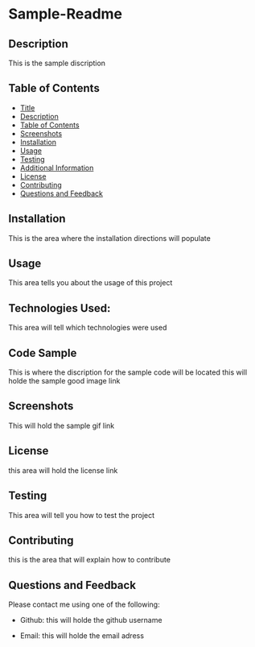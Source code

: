 
  
  # Sample-Readme
 
  ## Description
  This is the sample discription
  
  ## Table of Contents
  - [Title](#Title)
  - [Description](#description)
  - [Table of Contents](#table-of-contents)
  - [Screenshots](#screenshots)
  - [Installation](#installation)
  - [Usage](#usage)
  - [Testing](#testing)
  - [Additional Information](#additional-information)
  - [License](#license)
  - [Contributing](#contributing)
  - [Questions and Feedback](#questions-and-feedback)

  ## Installation
   This is the area where the installation directions will populate

  ## Usage
  This area tells you about the usage of this project

  ## Technologies Used:
  This area will tell which technologies were used

  ## Code Sample
  This is where the discription for the sample code will be located
  this will holde the sample good image link

  ## Screenshots
  This will hold the sample gif link

  ## License
  this area will hold the license link
  
  ## Testing 
  This area will tell you how to test the project

  ## Contributing
  this is the area that will explain how to contribute
  
  ## Questions and Feedback
  Please contact me using one of the following:
  - Github: this will holde the github username

  - Email: this will holde the email adress

